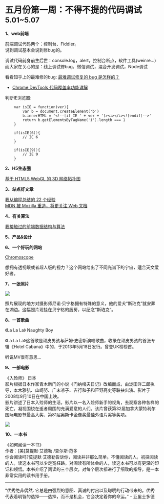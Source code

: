 
# 五月份第一周：不得不提的代码调试  <small>5.01~5.07</small>

__1、web前端__    

前端调试代码两个：控制台、Fiddler。  
说到调试基本会说到修bug的。    

调试代码前身前生后世：console.log，alert，控制台断点，软件工具(weinre...)
而大家在关心的是：线上调试修bug，微信调试，混合开发调试，Node调试

看看知乎上的最难修的bug: [最难调试修复的 bug 是怎样的？](https://www.zhihu.com/question/21991014)  

- [Chrome DevTools 代码覆盖率功能详解](https://zhuanlan.zhihu.com/p/26281581)
   
判断IE浏览器:  

```
    var isIE = function(ver){
        var b = document.createElement('b')
        b.innerHTML = '<!--[if IE ' + ver + ']><i></i><![endif]-->'
        return b.getElementsByTagName('i').length === 1
    }

    if(isIE(6)){
        // IE 6
    }

    if(isIE(9)){
        // IE 9
    }
```

 
__2、H5生态圈__      

[基于 HTML5 WebGL 的 3D 网络拓扑图](https://segmentfault.com/a/1190000009996165)
 
__3、站点好文章__    

[我从编程总结的 22 个经验](http://blog.jobbole.com/102562/)  
[MDN 被 Mozilla 重造，将更关注 Web 文档](https://juejin.im/entry/5955c2126fb9a06bb21a96fd)

__4、有关算法__     

[我接触过的前端数据结构与算法](https://juejin.im/post/5958bac35188250d892f5c91) 

__5、产品&设计__        


__6、一个好玩的网站__

[Chromoscope](http://www.chromoscope.net/)  

想拥有透视眼或者超人版的视力？这个网站给出了不同光谱下的宇宙，适合天文爱好者。

__7、一张照片__   

![](https://github.com/bluezhan/weekly/raw/master/docs/img/51-2.jpeg)   

照片展现的地方对摄影师尼诺·贝宁格拥有特殊的意义，他的爱犬“斯珀克”就安葬在湖边。这幅照片现挂在贝宁格的厨房，以纪念“斯珀克”。

__8、一首歌曲__  

《La La La》 Naughty Boy  
 
《La La La》这首歌是顽皮男孩与萨姆·史密斯演唱歌曲，收录在顽皮男孩的首张专辑《Hotel Cabana》中的，于2013年5月18日发行。曾登UK榜榜首。  

听说MV很有意思...  

__9、一部电影__   

《入殓师》 日本   
影片根据日本作家青木新门的小说《门纳棺夫日记》改编而成，由泷田洋二郎执导，本木雅弘、山崎努、广末凉子、吉行和子和笹野高史等联袂出演。影片于2008年9月10日在中国上映。  
影片讲述了日本入殓师的生活，影片以一名入殓师新手的视角，去观察各种各样的死亡，凝视围绕在逝者周围的充满爱意的人们。该片曾获第32届加拿大蒙特利尔国际电影节最高大奖、第81届奥斯卡金像奖最佳外语片奖等奖项。  

![](https://github.com/bluezhan/weekly/raw/master/docs/img/51-1.jpeg)   


__10、一本书__ 

《如何阅读一本书》  
作者：[美]莫提默·艾德勒 /查尔斯·范多  
你会阅读吗?莫提默·艾德勒告诉你，阅读并非那么简单。不懂阅读的人，初探阅读的人，读这本书可以少走冤枉路。对阅读有所体会的人，读这本书可以有更深的印证和领悟。本书介绍了阅读的三个层次，对每个层次都进行了细致的指导，是一本非常实用的读书用手册。 

-------------------

“优秀绝非偶然. 它总是由强烈的意图、真诚的付出以及聪明的行动带来的。优秀代表着明智的选择——选择，而不是机会，它会决定着你的命运。” – 亚里士多德

